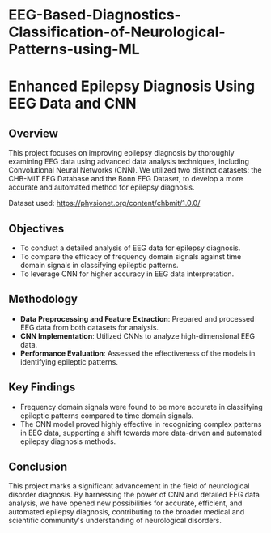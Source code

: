 # EEG-Based-Diagnostics-Classification-of-Neurological-Patterns-using-ML

# Enhanced Epilepsy Diagnosis Using EEG Data and CNN

## Overview
This project focuses on improving epilepsy diagnosis by thoroughly examining EEG data using advanced data analysis techniques, including Convolutional Neural Networks (CNN). We utilized two distinct datasets: the CHB-MIT EEG Database and the Bonn EEG Dataset, to develop a more accurate and automated method for epilepsy diagnosis.

Dataset used: https://physionet.org/content/chbmit/1.0.0/

## Objectives
- To conduct a detailed analysis of EEG data for epilepsy diagnosis.
- To compare the efficacy of frequency domain signals against time domain signals in classifying epileptic patterns.
- To leverage CNN for higher accuracy in EEG data interpretation.

## Methodology
- **Data Preprocessing and Feature Extraction**: Prepared and processed EEG data from both datasets for analysis.
- **CNN Implementation**: Utilized CNNs to analyze high-dimensional EEG data.
- **Performance Evaluation**: Assessed the effectiveness of the models in identifying epileptic patterns.

## Key Findings
- Frequency domain signals were found to be more accurate in classifying epileptic patterns compared to time domain signals.
- The CNN model proved highly effective in recognizing complex patterns in EEG data, supporting a shift towards more data-driven and automated epilepsy diagnosis methods.

## Conclusion
This project marks a significant advancement in the field of neurological disorder diagnosis. By harnessing the power of CNN and detailed EEG data analysis, we have opened new possibilities for accurate, efficient, and automated epilepsy diagnosis, contributing to the broader medical and scientific community's understanding of neurological disorders.
